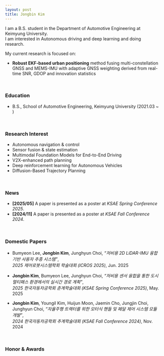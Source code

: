 ```yaml
---
layout: post
title: Jongbin Kim
---
```


I am a B.S. student in the Department of Automotive Engineering at Keimyung University.  
I am interested in Autonomous driving and deep learning and doing research.  

My current research is focused on:  
- **Robust EKF-based urban positioning** method fusing multi-constellation GNSS and MEMS-IMU with adaptive GNSS weighting derived from real-time SNR, GDOP and innovation statistics  

<br>

### Education
- B.S., School of Automotive Engineering, Keimyung University (2021.03 ~ )

<br>

### Research Interest
- Autonomous navigation & control  
- Sensor fusion & state estimation  
- Multimodal Foundation Models for End-to-End Driving  
- V2X-enhanced path planning  
- Deep reinforcement learning for Autonomous Vehicles  
- Diffusion-Based Trajectory Planning  

<br>

### News
- **[2025/05]** A paper is presented as a poster at *KSAE Spring Conference 2025*.  
- **[2024/11]** A paper is presented as a poster at *KSAE Fall Conference 2024*.  

<br>

### Domestic Papers
- Bumyeon Lee, **Jongbin Kim**, Junghyun Choi, *“저비용 2D LiDAR-IMU 융합 기반 사용자 추종 시스템”*,  
  *2025 제어로봇시스템학회 학술대회 (ICROS 2025)*, Jun. 2025  

- **Jongbin Kim**, Bumyeon Lee, Junghyun Choi, *“저비용 센서 융합을 통한 도시 멀티패스 환경에서의 실시간 경로 계획”*,  
  *2025 한국자동차공학회 춘계학술대회 (KSAE Spring Conference 2025)*, May. 2025  

- **Jongbin Kim**, Youngil Kim, Huijun Moon, Jaemin Cho, Jungjin Choi, Junghyun Choi, *“자율주행 트랙터를 위한 모터식 핸들 및 페달 제어 시스템 모듈 개발”*,  
  *2024 한국자동차공학회 추계학술대회 (KSAE Fall Conference 2024)*, Nov. 2024  

<br>

### Honor & Awards  
